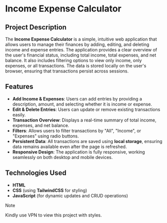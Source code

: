 # Income Expense Calculator

## Project Description

The **Income Expense Calculator** is a simple, intuitive web application that allows users to manage their finances by adding, editing, and deleting income and expense entries. The application provides a clear overview of the user's financial status, including total income, total expenses, and net balance. It also includes filtering options to view only income, only expenses, or all transactions. The data is stored locally on the user's browser, ensuring that transactions persist across sessions.

## Features

- **Add Income & Expenses**: Users can add entries by providing a description, amount, and selecting whether it is income or expense.
- **Edit & Delete Entries**: Users can update or remove existing transactions easily.
- **Transaction Overview**: Displays a real-time summary of total income, expenses, and net balance.
- **Filters**: Allows users to filter transactions by "All", "Income", or "Expenses" using radio buttons.
- **Persistent Data**: All transactions are saved using **local storage**, ensuring data remains available even after the page is refreshed.
- **Responsive Design**: The application is fully responsive, working seamlessly on both desktop and mobile devices.

## Technologies Used

- **HTML**
- **CSS** (using **TailwindCSS** for styling)
- **JavaScript** (for dynamic updates and CRUD operations)

 > [!NOTE]
> Kindly use VPN to view this project with styles.

